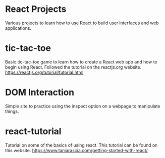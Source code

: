 # React Projects
Various projects to learn how to use React to build user interfaces and web applications.

# tic-tac-toe
Basic tic-tac-toe game to learn how to create a React web app and how to begin using React. Followed the tutorial on the reactjs.org website. https://reactjs.org/tutorial/tutorial.html

# DOM Interaction
Simple site to practice using the inspect option on a webpage to manipulate things.

# react-tutorial
Tutorial on some of the basics of using react. This tutorial can be found on this website. https://www.taniarascia.com/getting-started-with-react/

